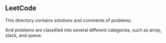 ## LeetCode

This directory contains solutions and comments of problems.

And problems are classified into several different categories, such as array, stack, and queue.
